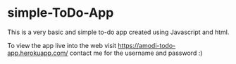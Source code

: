# simple-ToDo-App
This is a very basic and simple to-do app created using Javascript and html. 

To view the app live into the web visit https://amodi-todo-app.herokuapp.com/
contact me for the username and password :)
